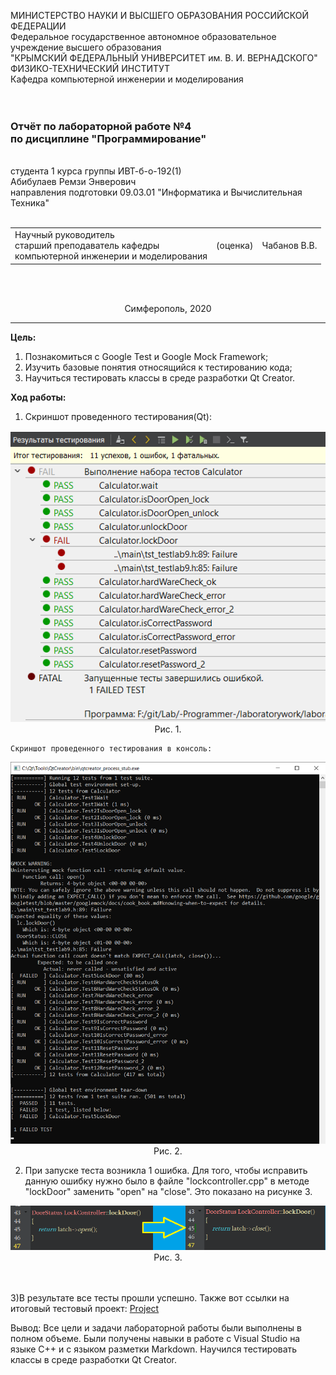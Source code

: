 МИНИСТЕРСТВО НАУКИ  И ВЫСШЕГО ОБРАЗОВАНИЯ РОССИЙСКОЙ ФЕДЕРАЦИИ  
Федеральное государственное автономное образовательное учреждение высшего образования  
"КРЫМСКИЙ ФЕДЕРАЛЬНЫЙ УНИВЕРСИТЕТ им. В. И. ВЕРНАДСКОГО"  
ФИЗИКО-ТЕХНИЧЕСКИЙ ИНСТИТУТ  
Кафедра компьютерной инженерии и моделирования
<br/><br/>
​
### Отчёт по лабораторной работе №4 <br/> по дисциплине "Программирование"
<br/>
​
студента 1 курса группы ИВТ-б-о-192(1)<br/>
Абибулаев Ремзи Энверович</br>
направления подготовки 09.03.01 "Информатика и Вычислительная Техника"
<br/>
​
<table>
<tr><td>Научный руководитель<br/> старший преподаватель кафедры<br/> компьютерной инженерии и моделирования</td>
<td>(оценка)<br/></td>
<td>Чабанов В.В.</td>
</tr>
</table>
<br/><br/>
<p align="center">Симферополь, 2020</p>
<hr>

**Цель:** 

1. Познакомиться с Google Test и Google Mock Framework;
2. Изучить базовые понятия относящийся к тестированию кода;
3. Научиться тестировать классы в среде разработки Qt Creator.

**Ход работы:**

1.   Скриншот проведенного тестирования(Qt):

<center>
<img src="resources\1.png"><br/>
Рис. 1.</center>

    Скриншот проведенного тестирования в консоль:

<center>
<img src="resources\2.png"><br/>
Рис. 2.</center>

2. При запуске теста возникла 1 ошибка. Для того, чтобы исправить данную ошибку нужно было в файле "lockcontroller.cpp" в методе "lockDoor" заменить "open" на "close". Это показано на рисунке 3. 

<center>
<img src="resources\3.png"><br/>
Рис. 3.</center>
<br></br>

3)В результате все тесты прошли успешно. Также вот ссылки на итоговый тестовый проект: <a href="code\">Project</a><br/>


Вывод: Все цели и задачи лабораторной работы были выполнены в полном объеме. Были получены навыки в работе с Visual Studio на языке C++ и с языком разметки Markdown. Научился тестировать классы в среде разработки Qt Creator.